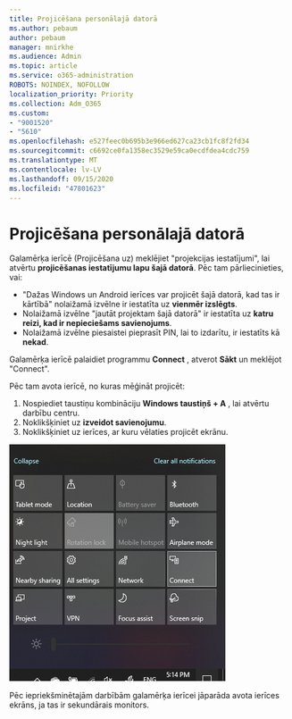 ```yaml
---
title: Projicēšana personālajā datorā
ms.author: pebaum
author: pebaum
manager: mnirkhe
ms.audience: Admin
ms.topic: article
ms.service: o365-administration
ROBOTS: NOINDEX, NOFOLLOW
localization_priority: Priority
ms.collection: Adm_O365
ms.custom:
- "9001520"
- "5610"
ms.openlocfilehash: e527feec0b695b3e966ed627ca23cb1fc8f2fd34
ms.sourcegitcommit: c6692ce0fa1358ec3529e59ca0ecdfdea4cdc759
ms.translationtype: MT
ms.contentlocale: lv-LV
ms.lasthandoff: 09/15/2020
ms.locfileid: "47801623"
---
```

# <a name="project-to-a-pc"></a>Projicēšana personālajā datorā

Galamērķa ierīcē (Projicēšana uz) meklējiet "projekcijas iestatījumi", lai atvērtu **projicēšanas iestatījumu lapu šajā datorā**. Pēc tam pārliecinieties, vai:
- "Dažas Windows un Android ierīces var projicēt šajā datorā, kad tas ir kārtībā" nolaižamā izvēlne ir iestatīta uz **vienmēr izslēgts**.
- Nolaižamā izvēlne "jautāt projektam šajā datorā" ir iestatīta uz **katru reizi, kad ir nepieciešams savienojums**.
- Nolaižamā izvēlne piesaistei pieprasīt PIN, lai to izdarītu, ir iestatīts kā **nekad**.

Galamērķa ierīcē palaidiet programmu **Connect** , atverot **Sākt** un meklējot "Connect".

Pēc tam avota ierīcē, no kuras mēģināt projicēt:

1. Nospiediet taustiņu kombināciju **Windows taustiņš + A** , lai atvērtu darbību centru.
2. Noklikšķiniet uz **izveidot savienojumu**.
3. Noklikšķiniet uz ierīces, ar kuru vēlaties projicēt ekrānu.

![Projicēšana personālajā datorā](media/project-to-a-pc.png)

Pēc iepriekšminētajām darbībām galamērķa ierīcei jāparāda avota ierīces ekrāns, ja tas ir sekundārais monitors.
